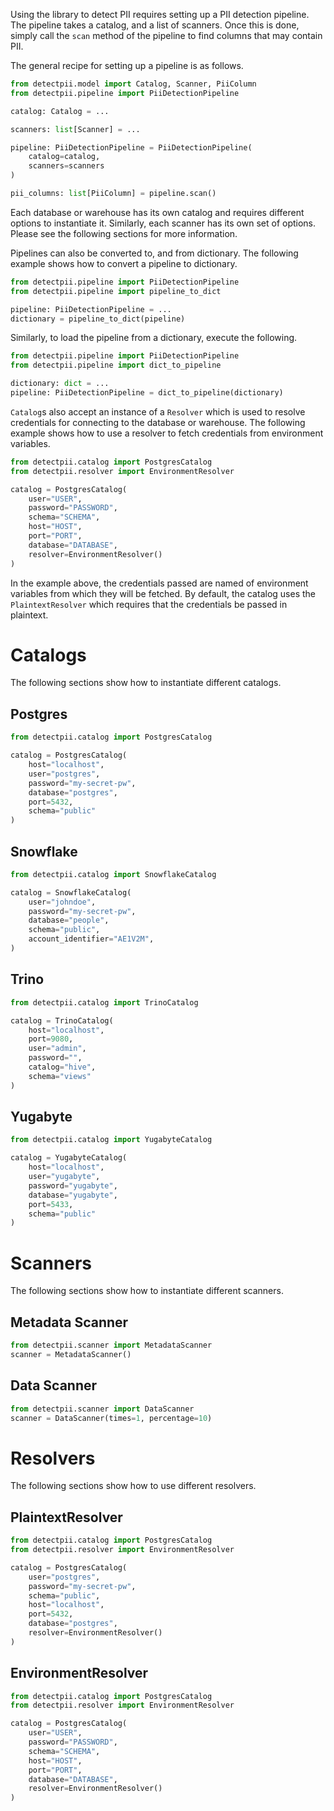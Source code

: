 Using the library to detect PII requires setting up a PII detection pipeline. The pipeline takes a catalog, and a list of scanners. 
Once this is done, simply call the `scan` method of the pipeline to find columns that may contain PII. 

The general recipe for setting up a pipeline is as follows.  

```python
from detectpii.model import Catalog, Scanner, PiiColumn
from detectpii.pipeline import PiiDetectionPipeline

catalog: Catalog = ...

scanners: list[Scanner] = ...

pipeline: PiiDetectionPipeline = PiiDetectionPipeline(
    catalog=catalog,
    scanners=scanners
)

pii_columns: list[PiiColumn] = pipeline.scan()
```  

Each database or warehouse has its own catalog and requires different options to instantiate it. Similarly, each scanner 
has its own set of options. Please see the following sections for more information.

Pipelines can also be converted to, and from dictionary. The following example shows how to convert a pipeline to dictionary.

```python
from detectpii.pipeline import PiiDetectionPipeline
from detectpii.pipeline import pipeline_to_dict

pipeline: PiiDetectionPipeline = ...
dictionary = pipeline_to_dict(pipeline)
```

Similarly, to load the pipeline from a dictionary, execute the following.

```python
from detectpii.pipeline import PiiDetectionPipeline
from detectpii.pipeline import dict_to_pipeline

dictionary: dict = ...
pipeline: PiiDetectionPipeline = dict_to_pipeline(dictionary)
```

`Catalog`s also accept an instance of a `Resolver` which is used to resolve credentials for connecting to the database or warehouse. The 
following example shows how to use a resolver to fetch credentials from environment variables.

```python
from detectpii.catalog import PostgresCatalog
from detectpii.resolver import EnvironmentResolver

catalog = PostgresCatalog(
    user="USER",
    password="PASSWORD",
    schema="SCHEMA",
    host="HOST",
    port="PORT",
    database="DATABASE",
    resolver=EnvironmentResolver()
)
```

In the example above, the credentials passed are named of environment variables from which they will be fetched. By default, the catalog 
uses the `PlaintextResolver` which requires that the credentials be passed in plaintext.

# Catalogs  

The following sections show how to instantiate different catalogs.

## Postgres

```python
from detectpii.catalog import PostgresCatalog

catalog = PostgresCatalog(
    host="localhost",
    user="postgres",
    password="my-secret-pw",
    database="postgres",
    port=5432,
    schema="public"
)
```

## Snowflake 

```python
from detectpii.catalog import SnowflakeCatalog

catalog = SnowflakeCatalog(
    user="johndoe",
    password="my-secret-pw",
    database="people",
    schema="public",
    account_identifier="AE1V2M",
)
```  

## Trino  

```python
from detectpii.catalog import TrinoCatalog

catalog = TrinoCatalog(
    host="localhost",
    port=9080,
    user="admin",
    password="",
    catalog="hive",
    schema="views"
)
```  

## Yugabyte  

```python
from detectpii.catalog import YugabyteCatalog

catalog = YugabyteCatalog(
    host="localhost",
    user="yugabyte",
    password="yugabyte",
    database="yugabyte",
    port=5433,
    schema="public"
)
```

# Scanners  

The following sections show how to instantiate different scanners.  

## Metadata Scanner  

```python
from detectpii.scanner import MetadataScanner
scanner = MetadataScanner()
```

## Data Scanner

```python
from detectpii.scanner import DataScanner
scanner = DataScanner(times=1, percentage=10)
```

# Resolvers  

The following sections show how to use different resolvers.

## PlaintextResolver

```python
from detectpii.catalog import PostgresCatalog
from detectpii.resolver import EnvironmentResolver

catalog = PostgresCatalog(
    user="postgres",
    password="my-secret-pw",
    schema="public",
    host="localhost",
    port=5432,
    database="postgres",
    resolver=EnvironmentResolver()
)
```

## EnvironmentResolver

```python
from detectpii.catalog import PostgresCatalog
from detectpii.resolver import EnvironmentResolver

catalog = PostgresCatalog(
    user="USER",
    password="PASSWORD",
    schema="SCHEMA",
    host="HOST",
    port="PORT",
    database="DATABASE",
    resolver=EnvironmentResolver()
)
```